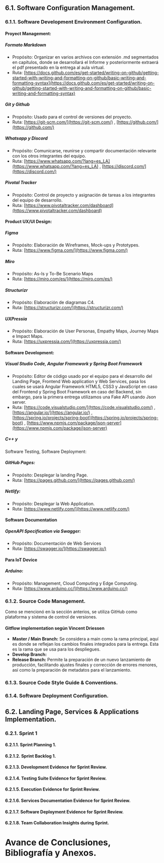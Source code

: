 ## 6.1. Software Configuration Management.
### 6.1.1. Software Development Environment Configuration.
#### Proyect Management:  
##### Formato Markdown
-	Propósito: Organizar en varios archivos con extensión .md segmentados en capítulos, donde se desarrollará el Informe y posteriormente extraerá el pdf presentado en la entrega al aula virtual.
-	Ruta: [https://docs.github.com/es/get-started/writing-on-github/getting-started-with-writing-and-formatting-on-github/basic-writing-and-formatting-syntax](https://docs.github.com/es/get-started/writing-on-github/getting-started-with-writing-and-formatting-on-github/basic-writing-and-formatting-syntax)
##### Git y Github
- Propósito: Usado para el control de versiones del proyecto.
- Ruta: [https://git-scm.com/](https://git-scm.com/) , [https://github.com/](https://github.com/)
##### Whatsapp y Discord
- Propósito: Comunicarse, reunirse y compartir documentación relevante con los otros integrantes del equipo.
- Ruta: [https://www.whatsapp.com/?lang=es_LA](https://www.whatsapp.com/?lang=es_LA) , [https://discord.com/](https://discord.com/) 
##### Pivotal Tracker
- Propósito: Control de proyecto y asignación de tareas a los integrantes del equipo de desarrollo.
- Ruta: [https://www.pivotaltracker.com/dashboard](https://www.pivotaltracker.com/dashboard)  
#### Product UX/UI Design: 
##### Figma
-	Propósito: Elaboración de Wireframes, Mock-ups y Prototypes.
-	Ruta: [https://www.figma.com/](https://www.figma.com/) 
##### Miro
-	Propósito: As-Is y To-Be Scenario Maps
-	Ruta: [https://miro.com/es/](https://miro.com/es/) 
##### Structurizr
-	Propósito: Elaboración de diagramas C4.
-	Ruta: [https://structurizr.com/](https://structurizr.com/) 
##### UXPressia
-	Propósito: Elaboración de User Personas, Empathy Maps, Journey Maps e Impact Maps.
-	Ruta: [https://uxpressia.com/](https://uxpressia.com/) 
#### Software Development:
##### Visual Studio Code, Angular Framework y Spring Boot Framework
-	Propósito: Editor de código usado por el equipo para el desarrollo del Landing Page, Frontend Web application y Web Services, pasa los cuales se usará Angular Framework HTML5, CSS3 y JavaScript en caso del Frontend y Spring Boot Framework en caso del Backend, sin embargo, para la primera entrega utilizamos una Fake API usando Json server.
-	Ruta: [https://code.visualstudio.com/](https://code.visualstudio.com/) , [https://angular.io/](https://angular.io/) , [https://spring.io/projects/spring-boot](https://spring.io/projects/spring-boot) , [https://www.npmjs.com/package/json-server](https://www.npmjs.com/package/json-server) 
##### C++ y 
Software Testing, Software Deployment:
##### GitHub Pages:
-	Propósito: Desplegar la landing Page.
-	Ruta: [https://pages.github.com/](https://pages.github.com/) 
##### Netlify:
-	Propósito: Desplegar la Web Application.
-	Ruta: [https://www.netlify.com/](https://www.netlify.com/) 
#### Software Documentation
##### OpenAPI Specification vía Swagger:
-	Propósito: Documentación de Web Services
-	Ruta: [https://swagger.io/](https://swagger.io/) 
#### Para IoT Device
##### Arduino:
-	Propósito: Management, Cloud Computing y Edge Computing.
-	Ruta: [https://www.arduino.cc/](https://www.arduino.cc/) 

### 6.1.2. Source Code Management.
Como se mencionó en la sección anterios, se utiliza GitHub como plataforma y sistema de control de versiones.
#### Gitflow implementation según Vincent Driessen
- **Master / Main Branch:** Se considera a main como la rama principal, aquí es donde se reflejan los cambios finales integrados para la entrega. Esta es la rama que se usa para los despliegues.
- **Develop Branch:** 
- **Release Branch:** Permite la preparación de un nuevo lanzamiento de producción, facilitando ajustes finales y corrección de errores menores, así como la preparación de metadatos para el lanzamiento. 

### 6.1.3. Source Code Style Guide & Conventions.
### 6.1.4. Software Deployment Configuration.
## 6.2. Landing Page, Services & Applications Implementation.
### 6.2.1. Sprint 1
#### 6.2.1.1. Sprint Planning 1.
#### 6.2.1.2. Sprint Backlog 1.
#### 6.2.1.3. Development Evidence for Sprint Review.
#### 6.2.1.4. Testing Suite Evidence for Sprint Review.
#### 6.2.1.5. Execution Evidence for Sprint Review.
#### 6.2.1.6. Services Documentation Evidence for Sprint Review.
#### 6.2.1.7. Software Deployment Evidence for Sprint Review.
#### 6.2.1.8. Team Collaboration Insights during Sprint.
# Avance de Conclusiones, Bibliografía y Anexos.